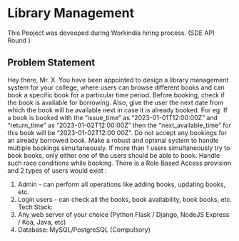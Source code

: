 # Library Management
This Peoject was deveoped during Workindia hiring process. (SDE API Round )

## Problem Statement
Hey there, Mr. X. You have been appointed to design a library management system for your college, where users can browse different
books and can book a specific book for a particular time period.
Before booking, check if the book is available for borrowing. Also, give the user the next date from which the book will be available next in
case it is already booked.
For eg: If a book is booked with the “issue_time” as “2023-01-01T12:00:00Z” and “return_time” as “2023-01-02T12:00:00Z” then the
“next_available_time” for this book will be “2023-01-02T12:00:00Z”.
Do not accept any bookings for an already borrowed book. Make a robust and optimal system to handle multiple bookings simultaneously.
If more than 1 users simultaneously try to book books, only either one of the users should be able to book. Handle such race conditions
while booking.
There is a Role Based Access provision and 2 types of users would exist :
1. Admin - can perform all operations like adding books, updating books, etc.
2. Login users - can check all the books, book availability, book books, etc.
Tech Stack:
1. Any web server of your choice (Python Flask / Django, NodeJS Express / Koa, Java, etc)
2. Database: MySQL/PostgreSQL (Compulsory)
